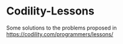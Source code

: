 # Codility-Lessons
Some solutions to the problems proposed in https://codility.com/programmers/lessons/

